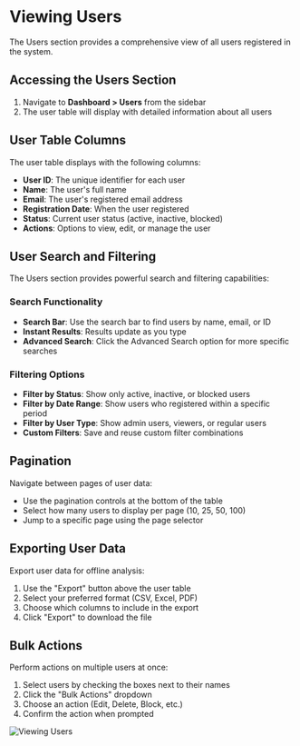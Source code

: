 # Viewing Users

The Users section provides a comprehensive view of all users registered in the system.

## Accessing the Users Section

1. Navigate to **Dashboard > Users** from the sidebar
2. The user table will display with detailed information about all users

## User Table Columns

The user table displays with the following columns:

- **User ID**: The unique identifier for each user
- **Name**: The user's full name
- **Email**: The user's registered email address
- **Registration Date**: When the user registered
- **Status**: Current user status (active, inactive, blocked)
- **Actions**: Options to view, edit, or manage the user

## User Search and Filtering

The Users section provides powerful search and filtering capabilities:

### Search Functionality
- **Search Bar**: Use the search bar to find users by name, email, or ID
- **Instant Results**: Results update as you type
- **Advanced Search**: Click the Advanced Search option for more specific searches

### Filtering Options
- **Filter by Status**: Show only active, inactive, or blocked users
- **Filter by Date Range**: Show users who registered within a specific period
- **Filter by User Type**: Show admin users, viewers, or regular users
- **Custom Filters**: Save and reuse custom filter combinations

## Pagination

Navigate between pages of user data:

- Use the pagination controls at the bottom of the table
- Select how many users to display per page (10, 25, 50, 100)
- Jump to a specific page using the page selector

## Exporting User Data

Export user data for offline analysis:

1. Use the "Export" button above the user table
2. Select your preferred format (CSV, Excel, PDF)
3. Choose which columns to include in the export
4. Click "Export" to download the file

## Bulk Actions

Perform actions on multiple users at once:

1. Select users by checking the boxes next to their names
2. Click the "Bulk Actions" dropdown
3. Choose an action (Edit, Delete, Block, etc.)
4. Confirm the action when prompted

![Viewing Users](../assets/images/viewing-users.png)
